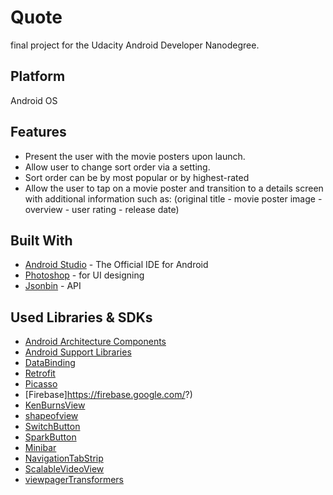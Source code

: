 # Quote

final project for the Udacity Android Developer Nanodegree.

## Platform
Android OS
## Features
* Present the user with the movie posters upon launch.
* Allow user to change sort order via a setting.
* Sort order can be by most popular or by highest-rated
* Allow the user to tap on a movie poster and transition to a details screen with additional information such as:
  (original title - movie poster image - overview - user rating - release date)
## Built With
* [Android Studio](https://developer.android.com/studio/index.html) - The Official IDE for Android
* [Photoshop](https://www.photoshop.com/) - for UI designing
* [Jsonbin](https://jsonbin.io/) - API

## Used Libraries & SDKs
* [Android Architecture Components](https://developer.android.com/topic/libraries/architecture/)
* [Android Support Libraries](https://developer.android.com/topic/libraries/support-library/packages.html)
* [DataBinding](https://developer.android.com/topic/libraries/data-binding/index.html)
* [Retrofit](https://square.github.io/retrofit/)
* [Picasso](http://square.github.io/picasso/)
* [Firebase]https://firebase.google.com/?)
* [KenBurnsView](https://github.com/flavioarfaria/KenBurnsView)
* [shapeofview](https://github.com/florent37/ShapeOfView)
* [SwitchButton](https://github.com/KingJA/SwitchButton)
* [SparkButton](https://github.com/varunest/SparkButton)
* [Minibar](https://github.com/mayuroks/minibar)
* [NavigationTabStrip](https://github.com/Devlight/NavigationTabStrip)
* [ScalableVideoView](https://github.com/yqritc/Android-ScalableVideoView)
* [viewpagerTransformers](https://github.com/geftimov/android-viewpager-transformers)
